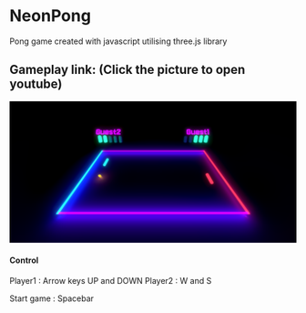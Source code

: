 # NeonPong

Pong game created with javascript utilising three.js library

## Gameplay link: (Click the picture to open youtube)
 
[![Video Thumbnail](https://raw.githubusercontent.com/TTalvenH/project_thumbnails/master/NeonPong.png)](https://youtu.be/BEDoDLZFMak)

#### Control

Player1 : Arrow keys UP and DOWN
Player2 : W and S

Start game : Spacebar
